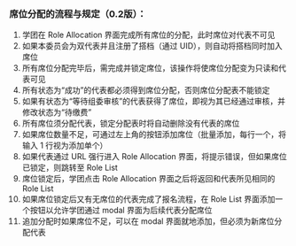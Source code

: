 ﻿### 席位分配的流程与规定（0.2版）：

1. 学团在 Role Allocation 界面完成所有席位的分配，此时席位对代表不可见
2. 如果本委员会为双代表并且注册了搭档（通过 UID），则自动将搭档同时加入席位
2. 所有席位分配完毕后，需完成并锁定席位，该操作将使席位分配变为只读和代表可见
3. 所有状态为“成功”的代表都必须得到席位分配，否则席位分配表不能锁定
4. 如果有状态为“等待组委审核”的代表获得了席位，即视为其已经通过审核，并修改状态为“待缴费”
5. 所有席位须分配代表，锁定分配表时将自动删除没有代表的席位
6. 如果席位数量不足，可通过左上角的按钮添加席位（批量添加，每行一个，将输入 1 行视为添加单个）
8. 如果代表通过 URL 强行进入  Role Allocation 界面，将提示错误，但如果席位已锁定，则跳转至 Role List
8. 席位锁定后，学团点击 Role Allocation 界面之后将返回和代表所见相同的 Role List
8. 如果席位锁定后又有无席位的代表完成了报名流程，在 Role List 界面添加一个按钮以允许学团通过 modal 界面为后续代表分配席位
11. 追加分配时如果席位不足，可以在 modal 界面就地添加，但必须为新席位分配代表
